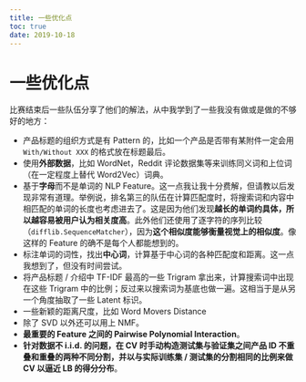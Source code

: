 ```yaml
---
title: 一些优化点
toc: true
date: 2019-10-18
---
```

# 一些优化点


比赛结束后一些队伍分享了他们的解法，从中我学到了一些我没有做或是做的不够好的地方：

- 产品标题的组织方式是有 Pattern 的，比如一个产品是否带有某附件一定会用 `With/Without XXX` 的格式放在标题最后。
- 使用**外部数据**，比如 WordNet，Reddit 评论数据集等来训练同义词和上位词（在一定程度上替代 Word2Vec）词典。
- 基于**字母**而不是单词的 NLP Feature。这一点我让我十分费解，但请教以后发现非常有道理。举例说，排名第三的队伍在计算匹配度时，将搜索词和内容中相匹配的单词的长度也考虑进去了。这是因为他们发现**越长的单词约具体，所以越容易被用户认为相关度高**。此外他们还使用了逐字符的序列比较（`difflib.SequenceMatcher`），因为**这个相似度能够衡量视觉上的相似度**。像这样的 Feature 的确不是每个人都能想到的。
- 标注单词的词性，找出**中心词**，计算基于中心词的各种匹配度和距离。这一点我想到了，但没有时间尝试。
- 将产品标题 / 介绍中 TF-IDF 最高的一些 Trigram 拿出来，计算搜索词中出现在这些 Trigram 中的比例；反过来以搜索词为基底也做一遍。这相当于是从另一个角度抽取了一些 Latent 标识。
- 一些新颖的距离尺度，比如 Word Movers Distance
- 除了 SVD 以外还可以用上 NMF。
- **最重要的 Feature 之间的 Pairwise Polynomial Interaction**。
- **针对数据不 i.i.d. 的问题，在 CV 时手动构造测试集与验证集之间产品 ID 不重叠和重叠的两种不同分割，并以与实际训练集 / 测试集的分割相同的比例来做 CV 以逼近 LB 的得分分布**。
